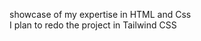 showcase of my expertise in HTML and Css                                     
I plan to redo the project in Tailwind CSS
